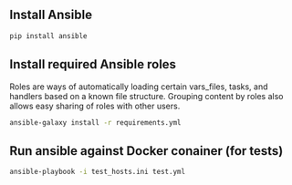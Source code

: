 ## Install Ansible ##

```bash
pip install ansible
```

## Install required Ansible roles ##

Roles are ways of automatically loading certain vars_files, tasks, and handlers based on a known file structure. Grouping content by roles also allows easy sharing of roles with other users.

```bash
ansible-galaxy install -r requirements.yml
```

## Run ansible against Docker conainer (for tests) ##

```bash
ansible-playbook -i test_hosts.ini test.yml
```
